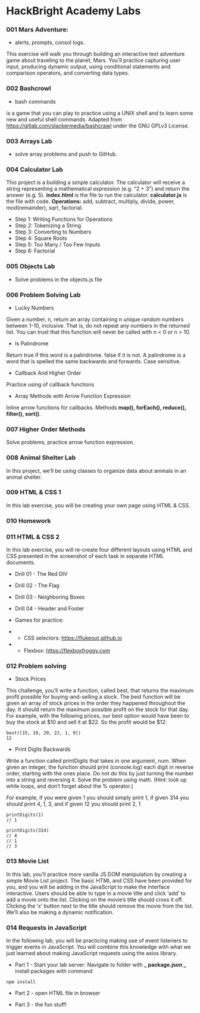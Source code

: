 # HackBright Academy Labs

### 001 Mars Adventure:

- alerts, prompts, consol logs.

This exercise will walk you through building an interactive text adventure game about traveling to
the planet, Mars. You’ll practice capturing user input, producing dynamic output, using
conditional statements and comparison operators, and converting data types.

### 002 Bashcrowl

- bash commands

is a game that you can play to practice using a UNIX shell and to learn some new and useful shell commands. Adapted from https://gitlab.com/slackermedia/bashcrawl under the GNU GPLv3 License.

### 003 Arrays Lab

- solve array problems and push to GitHub.

### 004 Calculator Lab

This project is a building a simple calculator. The calculator will receive a string representing a mathematical expression (e.g. “2 + 3”) and return the answer (e.g. 5).
**index.html** is the file to run the calculator.
**calculator.js** is the file with code.
**Operations:** add, subtract, multiply, divide, power, mod(remainder), sqrt, factorial.

- Step 1: Writing Functions for Operations
- Step 2: Tokenizing a String
- Step 3: Converting to Numbers
- Step 4: Square Roots
- Step 5: Too Many / Too Few Inputs
- Step 6: Factorial

### 005 Objects Lab

- Solve problems in the objects.js file

### 006 Problem Solving Lab

- Lucky Numbers

Given a number, n, return an array containing n unique random numbers between 1-10, inclusive.
That is, do not repeat any numbers in the returned list.
You can trust that this function will never be called with n < 0 or n > 10.

- Is Palindrome

Return true if this word is a palindrome. false if it is not.
A palindrome is a word that is spelled the same backwards and forwards.
Case sensitive.

- Callback And Higher Order

Practice using of callback functions

- Array Methods with Arrow Function Expression

Inline arrow functions for callbacks. Methods **map(), forEach(), reduce(), filter(), sort()**.

### 007 Higher Order Methods

Solve problems, practice arrow function expression.

### 008 Animal Shelter Lab

In this project, we’ll be using classes to organize data about animals in an animal shelter.

### 009 HTML & CSS 1

In this lab exercise, you will be creating your own page using HTML & CSS.

### 010 Homework

### 011 HTML & CSS 2

In this lab exercise, you will re-create four different layouts using HTML and CSS presented in the screenshot of each task in separate HTML documents.

- Drill 01 - The Red DIV

- Drill 02 - The Flag

- Drill 03 - Neighboring Boxes

- Drill 04 - Header and Footer

- Games for practice:
- - CSS selectors: https://flukeout.github.io
- - Flexbox: https://flexboxfroggy.com

### 012 Problem solving

- Stock Prices

This challenge, you’ll write a function, called best, that returns the maximum profit possible for buying-and-selling a stock. The best function will be given an array of stock prices in the order they happened throughout the day.
It should return the maximum possible profit on the stock for that day. For example, with the following prices, our best option would have been to buy the stock at $10 and sell it at $22. So the profit would be $12:

```
best([15, 10, 20, 22, 1, 9])
12
```

- Print Digits Backwards

Write a function called printDigits that takes in one argument, num. When given an integer, the function should print (console.log) each digit in reverse order, starting with the ones place. Do not do this by just turning the number into a string and reversing it. Solve the problem using math. (Hint: look up while loops, and don’t forget about the % operator.)

For example, if you were given 1 you should simply print 1, if given 314 you should print 4, 1, 3, and if given 12 you should print 2, 1

```
printDigits(1)
// 1

printDigits(314)
// 4
// 1
// 3
```

### 013 Movie List

In this lab, you’ll practice more vanilla JS DOM manipulation by creating a simple Movie List project. The basic HTML and CSS have been provided for you, and you will be adding in the JavaScript to make the interface interactive. Users should be able to type in a movie title and click ‘add’ to add a movie onto the list. Clicking on the movie’s title should cross it off. Clicking the ‘x’ button next to the title should remove the movie from the list. We’ll also be making a dynamic notification.

### 014 Requests in JavaScript

In the following lab, you will be practicing making use of event listeners to trigger events in JavaScript. You will combine this knowledge with what we just learned about making JavaScript requests using the axios library.

- Part 1 - Start your lab server:
  Navigate to folder with **_ package.json _** install packages with command

```
npm install
```

- Part 2 - open HTML file in browser

- Part 3 - the fun stuff!

